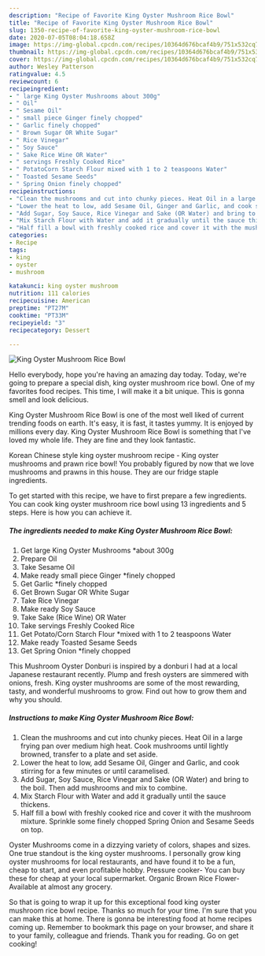 ```yaml
---
description: "Recipe of Favorite King Oyster Mushroom Rice Bowl"
title: "Recipe of Favorite King Oyster Mushroom Rice Bowl"
slug: 1350-recipe-of-favorite-king-oyster-mushroom-rice-bowl
date: 2020-07-05T08:04:18.658Z
image: https://img-global.cpcdn.com/recipes/10364d676bcaf4b9/751x532cq70/king-oyster-mushroom-rice-bowl-recipe-main-photo.jpg
thumbnail: https://img-global.cpcdn.com/recipes/10364d676bcaf4b9/751x532cq70/king-oyster-mushroom-rice-bowl-recipe-main-photo.jpg
cover: https://img-global.cpcdn.com/recipes/10364d676bcaf4b9/751x532cq70/king-oyster-mushroom-rice-bowl-recipe-main-photo.jpg
author: Wesley Patterson
ratingvalue: 4.5
reviewcount: 6
recipeingredient:
- " large King Oyster Mushrooms about 300g"
- " Oil"
- " Sesame Oil"
- " small piece Ginger finely chopped"
- " Garlic finely chopped"
- " Brown Sugar OR White Sugar"
- " Rice Vinegar"
- " Soy Sauce"
- " Sake Rice Wine OR Water"
- " servings Freshly Cooked Rice"
- " PotatoCorn Starch Flour mixed with 1 to 2 teaspoons Water"
- " Toasted Sesame Seeds"
- " Spring Onion finely chopped"
recipeinstructions:
- "Clean the mushrooms and cut into chunky pieces. Heat Oil in a large frying pan over medium high heat. Cook mushrooms until lightly browned, transfer to a plate and set aside."
- "Lower the heat to low, add Sesame Oil, Ginger and Garlic, and cook stirring for a few minutes or until caramelised."
- "Add Sugar, Soy Sauce, Rice Vinegar and Sake (OR Water) and bring to the boil. Then add mushrooms and mix to combine."
- "Mix Starch Flour with Water and add it gradually until the sauce thickens."
- "Half fill a bowl with freshly cooked rice and cover it with the mushroom mixture. Sprinkle some finely chopped Spring Onion and Sesame Seeds on top."
categories:
- Recipe
tags:
- king
- oyster
- mushroom

katakunci: king oyster mushroom 
nutrition: 111 calories
recipecuisine: American
preptime: "PT27M"
cooktime: "PT33M"
recipeyield: "3"
recipecategory: Dessert

---
```



![King Oyster Mushroom Rice Bowl](https://img-global.cpcdn.com/recipes/10364d676bcaf4b9/751x532cq70/king-oyster-mushroom-rice-bowl-recipe-main-photo.jpg)

Hello everybody, hope you're having an amazing day today. Today, we're going to prepare a special dish, king oyster mushroom rice bowl. One of my favorites food recipes. This time, I will make it a bit unique. This is gonna smell and look delicious.

King Oyster Mushroom Rice Bowl is one of the most well liked of current trending foods on earth. It's easy, it is fast, it tastes yummy. It is enjoyed by millions every day. King Oyster Mushroom Rice Bowl is something that I've loved my whole life. They are fine and they look fantastic.

Korean Chinese style king oyster mushroom recipe - King oyster mushrooms and prawn rice bowl! You probably figured by now that we love mushrooms and prawns in this house. They are our fridge staple ingredients.


To get started with this recipe, we have to first prepare a few ingredients. You can cook king oyster mushroom rice bowl using 13 ingredients and 5 steps. Here is how you can achieve it.

<!--inarticleads1-->

##### The ingredients needed to make King Oyster Mushroom Rice Bowl:

1. Get  large King Oyster Mushrooms *about 300g
1. Prepare  Oil
1. Take  Sesame Oil
1. Make ready  small piece Ginger *finely chopped
1. Get  Garlic *finely chopped
1. Get  Brown Sugar OR White Sugar
1. Take  Rice Vinegar
1. Make ready  Soy Sauce
1. Take  Sake (Rice Wine) OR Water
1. Take  servings Freshly Cooked Rice
1. Get  Potato/Corn Starch Flour *mixed with 1 to 2 teaspoons Water
1. Make ready  Toasted Sesame Seeds
1. Get  Spring Onion *finely chopped


This Mushroom Oyster Donburi is inspired by a donburi I had at a local Japanese restaurant recently. Plump and fresh oysters are simmered with onions, fresh. King oyster mushrooms are some of the most rewarding, tasty, and wonderful mushrooms to grow. Find out how to grow them and why you should. 

<!--inarticleads2-->

##### Instructions to make King Oyster Mushroom Rice Bowl:

1. Clean the mushrooms and cut into chunky pieces. Heat Oil in a large frying pan over medium high heat. Cook mushrooms until lightly browned, transfer to a plate and set aside.
1. Lower the heat to low, add Sesame Oil, Ginger and Garlic, and cook stirring for a few minutes or until caramelised.
1. Add Sugar, Soy Sauce, Rice Vinegar and Sake (OR Water) and bring to the boil. Then add mushrooms and mix to combine.
1. Mix Starch Flour with Water and add it gradually until the sauce thickens.
1. Half fill a bowl with freshly cooked rice and cover it with the mushroom mixture. Sprinkle some finely chopped Spring Onion and Sesame Seeds on top.


Oyster Mushrooms come in a dizzying variety of colors, shapes and sizes. One true standout is the king oyster mushrooms. I personally grow king oyster mushrooms for local restaurants, and have found it to be a fun, cheap to start, and even profitable hobby. Pressure cooker- You can buy these for cheap at your local supermarket. Organic Brown Rice Flower- Available at almost any grocery. 

So that is going to wrap it up for this exceptional food king oyster mushroom rice bowl recipe. Thanks so much for your time. I'm sure that you can make this at home. There is gonna be interesting food at home recipes coming up. Remember to bookmark this page on your browser, and share it to your family, colleague and friends. Thank you for reading. Go on get cooking!
